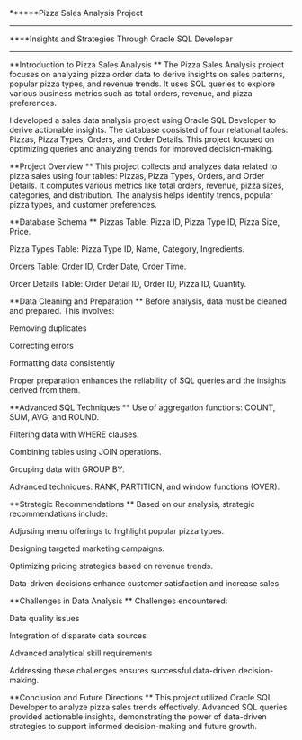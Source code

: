******Pizza Sales Analysis Project
******
****Insights and Strategies Through Oracle SQL Developer
****
**Introduction to Pizza Sales Analysis
**
The Pizza Sales Analysis project focuses on analyzing pizza order data to derive insights on sales patterns, popular pizza types, and revenue trends. It uses SQL queries to explore various business metrics such as total orders, revenue, and pizza preferences.

I developed a sales data analysis project using Oracle SQL Developer to derive actionable insights. The database consisted of four relational tables: Pizzas, Pizza Types, Orders, and Order Details. This project focused on optimizing queries and analyzing trends for improved decision-making.

**Project Overview
**
This project collects and analyzes data related to pizza sales using four tables: Pizzas, Pizza Types, Orders, and Order Details. It computes various metrics like total orders, revenue, pizza sizes, categories, and distribution. The analysis helps identify trends, popular pizza types, and customer preferences.

**Database Schema
**
Pizzas Table: Pizza ID, Pizza Type ID, Pizza Size, Price.

Pizza Types Table: Pizza Type ID, Name, Category, Ingredients.

Orders Table: Order ID, Order Date, Order Time.

Order Details Table: Order Detail ID, Order ID, Pizza ID, Quantity.

**Data Cleaning and Preparation
**
Before analysis, data must be cleaned and prepared. This involves:

Removing duplicates

Correcting errors

Formatting data consistently

Proper preparation enhances the reliability of SQL queries and the insights derived from them.

**Advanced SQL Techniques
**
Use of aggregation functions: COUNT, SUM, AVG, and ROUND.

Filtering data with WHERE clauses.

Combining tables using JOIN operations.

Grouping data with GROUP BY.

Advanced techniques: RANK, PARTITION, and window functions (OVER).

**Strategic Recommendations
**
Based on our analysis, strategic recommendations include:

Adjusting menu offerings to highlight popular pizza types.

Designing targeted marketing campaigns.

Optimizing pricing strategies based on revenue trends.

Data-driven decisions enhance customer satisfaction and increase sales.

**Challenges in Data Analysis
**
Challenges encountered:

Data quality issues

Integration of disparate data sources

Advanced analytical skill requirements

Addressing these challenges ensures successful data-driven decision-making.

**Conclusion and Future Directions
**
This project utilized Oracle SQL Developer to analyze pizza sales trends effectively. Advanced SQL queries provided actionable insights, demonstrating the power of data-driven strategies to support informed decision-making and future growth.
